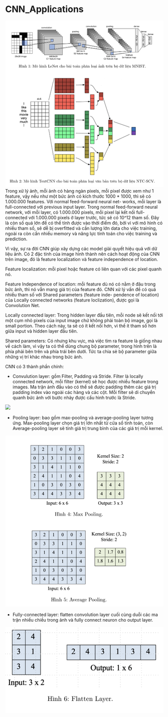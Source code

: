 # CNN_Applications
![](Infor_CNN.png)
Trong xử lý ảnh, mỗi ảnh có hàng ngàn pixels, mỗi pixel được xem như 1 feature, vậy nếu như một
bức ảnh có kích thước 1000 * 1000, thì sẽ có 1.000.000 features. Với normal feed-forward neural net-
works, mỗi layer là full-connected với previous input layer. Trong normal feed-forward neural network,
với mỗi layer, có 1.000.000 pixels, mỗi pixel lại kết nối full-connected với 1.000.000 pixels ở layer trước,
tức sẽ có 10^12 tham số. Đây là còn số quá lớn để có thể tính được vào thời điểm đó, bởi vì với mô hình
có nhiều tham số, sẽ dễ bị overfitted và cần lượng lớn data cho việc training, ngoài ra còn cần nhiều
memory và năng lực tính toán cho việc training và prediction.

Vì vậy, sự ra đời CNN giúp xây dựng các model giải quyết hiệu quả với dữ liệu ảnh. Có 2 đặc tính
của image hình thành nên cách hoạt động của CNN trên image, đó là feature localization và feature
independence of location.

Feature localization: mỗi pixel hoặc feature có liên quan với các pixel quanh nó.

Feature Independence of location: mỗi feature dù nó có nằm ở đâu trong bức ảnh, thì nó vẫn mang
giá trị của feature đó. CNN xử lý vấn đề có quá nhiều tham số với Shared parameters (feature inde-
pendence of location) của Locally connected networks (feature loclization), được gọi là Convolution Net.

Locally connected layer: Trong hidden layer đầu tiên, mỗi node sẽ kết nối tới một cụm nhỏ pixels
của input image chứ không phải toàn bộ image, gọi là small portion. Theo cách này, ta sẽ có ít kết nối
hơn, vì thế ít tham số hơn giữa input và hidden layer đầu tiên.

Shared parameters: Có nhưng khu vực, mà việc tìm ra feature là giống nhau về cách làm, vì vậy ta
có thể dùng chung bộ parameter, trong hình trên là phía phải bên trên và phía trái bên dưới. Tức ta
chia sẻ bộ parameter giữa những vị trí khác nhau trong bức ảnh.

CNN có 3 thành phần chính:

- Convulution layer: gồm Filter, Padding và Stride. Filter là locally connected network, mỗi filter
(kernel) sẽ học được nhiều feature trong images. Ma trận ảnh đầu vào có thể sẽ được padding thêm các
giá trị padding index vào ngoài các hàng và các cột. Mỗi filter sẽ di chuyển quanh bức ảnh với bước
nhảy được cấu hình trước là Stride.

![](Thành_phần_CNN.png)

- Pooling layer: bao gồm max-pooling và average-pooling layer tương ứng. Max-pooling layer chọn
giá trị lớn nhất từ cửa sổ tính toán, còn Average-pooling layer sẽ tính giá trị trung bình của các giá trị
mỗi kernel.

![](Average_pooling.png)

- Fully-connected layer: flatten convolution layer cuối cùng duỗi các ma trận nhiều chiều trong ảnh
và fully connect neuron cho output layer.

![](Flatten_layer.png)

